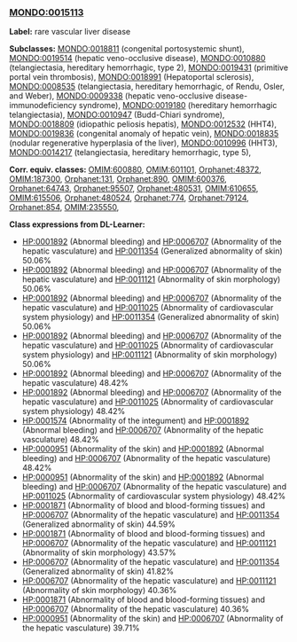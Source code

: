 
### [MONDO:0015113](http://purl.obolibrary.org/obo/MONDO_0015113)
**Label:** rare vascular liver disease

**Subclasses:** [MONDO:0018811](http://purl.obolibrary.org/obo/MONDO_0018811) (congenital portosystemic shunt), [MONDO:0019514](http://purl.obolibrary.org/obo/MONDO_0019514) (hepatic veno-occlusive disease), [MONDO:0010880](http://purl.obolibrary.org/obo/MONDO_0010880) (telangiectasia, hereditary hemorrhagic, type 2), [MONDO:0019431](http://purl.obolibrary.org/obo/MONDO_0019431) (primitive portal vein thrombosis), [MONDO:0018991](http://purl.obolibrary.org/obo/MONDO_0018991) (Hepatoportal sclerosis), [MONDO:0008535](http://purl.obolibrary.org/obo/MONDO_0008535) (telangiectasia, hereditary hemorrhagic, of Rendu, Osler, and Weber), [MONDO:0009338](http://purl.obolibrary.org/obo/MONDO_0009338) (hepatic veno-occlusive disease-immunodeficiency syndrome), [MONDO:0019180](http://purl.obolibrary.org/obo/MONDO_0019180) (hereditary hemorrhagic telangiectasia), [MONDO:0010947](http://purl.obolibrary.org/obo/MONDO_0010947) (Budd-Chiari syndrome), [MONDO:0018809](http://purl.obolibrary.org/obo/MONDO_0018809) (idiopathic peliosis hepatis), [MONDO:0012532](http://purl.obolibrary.org/obo/MONDO_0012532) (HHT4), [MONDO:0019836](http://purl.obolibrary.org/obo/MONDO_0019836) (congenital anomaly of hepatic vein), [MONDO:0018835](http://purl.obolibrary.org/obo/MONDO_0018835) (nodular regenerative hyperplasia of the liver), [MONDO:0010996](http://purl.obolibrary.org/obo/MONDO_0010996) (HHT3), [MONDO:0014217](http://purl.obolibrary.org/obo/MONDO_0014217) (telangiectasia, hereditary hemorrhagic, type 5), 

**Corr. equiv. classes:** [OMIM:600880](http://purl.obolibrary.org/obo/OMIM_600880), [OMIM:601101](http://purl.obolibrary.org/obo/OMIM_601101), [Orphanet:48372](http://www.orpha.net/ORDO/Orphanet_48372), [OMIM:187300](http://purl.obolibrary.org/obo/OMIM_187300), [Orphanet:131](http://www.orpha.net/ORDO/Orphanet_131), [Orphanet:890](http://www.orpha.net/ORDO/Orphanet_890), [OMIM:600376](http://purl.obolibrary.org/obo/OMIM_600376), [Orphanet:64743](http://www.orpha.net/ORDO/Orphanet_64743), [Orphanet:95507](http://www.orpha.net/ORDO/Orphanet_95507), [Orphanet:480531](http://www.orpha.net/ORDO/Orphanet_480531), [OMIM:610655](http://purl.obolibrary.org/obo/OMIM_610655), [OMIM:615506](http://purl.obolibrary.org/obo/OMIM_615506), [Orphanet:480524](http://www.orpha.net/ORDO/Orphanet_480524), [Orphanet:774](http://www.orpha.net/ORDO/Orphanet_774), [Orphanet:79124](http://www.orpha.net/ORDO/Orphanet_79124), [Orphanet:854](http://www.orpha.net/ORDO/Orphanet_854), [OMIM:235550](http://purl.obolibrary.org/obo/OMIM_235550), 

**Class expressions from DL-Learner:**

- [HP:0001892](http://purl.obolibrary.org/obo/HP_0001892) (Abnormal bleeding) and [HP:0006707](http://purl.obolibrary.org/obo/HP_0006707) (Abnormality of the hepatic vasculature) and [HP:0011354](http://purl.obolibrary.org/obo/HP_0011354) (Generalized abnormality of skin) 50.06%
- [HP:0001892](http://purl.obolibrary.org/obo/HP_0001892) (Abnormal bleeding) and [HP:0006707](http://purl.obolibrary.org/obo/HP_0006707) (Abnormality of the hepatic vasculature) and [HP:0011121](http://purl.obolibrary.org/obo/HP_0011121) (Abnormality of skin morphology) 50.06%
- [HP:0001892](http://purl.obolibrary.org/obo/HP_0001892) (Abnormal bleeding) and [HP:0006707](http://purl.obolibrary.org/obo/HP_0006707) (Abnormality of the hepatic vasculature) and [HP:0011025](http://purl.obolibrary.org/obo/HP_0011025) (Abnormality of cardiovascular system physiology) and [HP:0011354](http://purl.obolibrary.org/obo/HP_0011354) (Generalized abnormality of skin) 50.06%
- [HP:0001892](http://purl.obolibrary.org/obo/HP_0001892) (Abnormal bleeding) and [HP:0006707](http://purl.obolibrary.org/obo/HP_0006707) (Abnormality of the hepatic vasculature) and [HP:0011025](http://purl.obolibrary.org/obo/HP_0011025) (Abnormality of cardiovascular system physiology) and [HP:0011121](http://purl.obolibrary.org/obo/HP_0011121) (Abnormality of skin morphology) 50.06%
- [HP:0001892](http://purl.obolibrary.org/obo/HP_0001892) (Abnormal bleeding) and [HP:0006707](http://purl.obolibrary.org/obo/HP_0006707) (Abnormality of the hepatic vasculature) 48.42%
- [HP:0001892](http://purl.obolibrary.org/obo/HP_0001892) (Abnormal bleeding) and [HP:0006707](http://purl.obolibrary.org/obo/HP_0006707) (Abnormality of the hepatic vasculature) and [HP:0011025](http://purl.obolibrary.org/obo/HP_0011025) (Abnormality of cardiovascular system physiology) 48.42%
- [HP:0001574](http://purl.obolibrary.org/obo/HP_0001574) (Abnormality of the integument) and [HP:0001892](http://purl.obolibrary.org/obo/HP_0001892) (Abnormal bleeding) and [HP:0006707](http://purl.obolibrary.org/obo/HP_0006707) (Abnormality of the hepatic vasculature) 48.42%
- [HP:0000951](http://purl.obolibrary.org/obo/HP_0000951) (Abnormality of the skin) and [HP:0001892](http://purl.obolibrary.org/obo/HP_0001892) (Abnormal bleeding) and [HP:0006707](http://purl.obolibrary.org/obo/HP_0006707) (Abnormality of the hepatic vasculature) 48.42%
- [HP:0000951](http://purl.obolibrary.org/obo/HP_0000951) (Abnormality of the skin) and [HP:0001892](http://purl.obolibrary.org/obo/HP_0001892) (Abnormal bleeding) and [HP:0006707](http://purl.obolibrary.org/obo/HP_0006707) (Abnormality of the hepatic vasculature) and [HP:0011025](http://purl.obolibrary.org/obo/HP_0011025) (Abnormality of cardiovascular system physiology) 48.42%
- [HP:0001871](http://purl.obolibrary.org/obo/HP_0001871) (Abnormality of blood and blood-forming tissues) and [HP:0006707](http://purl.obolibrary.org/obo/HP_0006707) (Abnormality of the hepatic vasculature) and [HP:0011354](http://purl.obolibrary.org/obo/HP_0011354) (Generalized abnormality of skin) 44.59%
- [HP:0001871](http://purl.obolibrary.org/obo/HP_0001871) (Abnormality of blood and blood-forming tissues) and [HP:0006707](http://purl.obolibrary.org/obo/HP_0006707) (Abnormality of the hepatic vasculature) and [HP:0011121](http://purl.obolibrary.org/obo/HP_0011121) (Abnormality of skin morphology) 43.57%
- [HP:0006707](http://purl.obolibrary.org/obo/HP_0006707) (Abnormality of the hepatic vasculature) and [HP:0011354](http://purl.obolibrary.org/obo/HP_0011354) (Generalized abnormality of skin) 41.82%
- [HP:0006707](http://purl.obolibrary.org/obo/HP_0006707) (Abnormality of the hepatic vasculature) and [HP:0011121](http://purl.obolibrary.org/obo/HP_0011121) (Abnormality of skin morphology) 40.36%
- [HP:0001871](http://purl.obolibrary.org/obo/HP_0001871) (Abnormality of blood and blood-forming tissues) and [HP:0006707](http://purl.obolibrary.org/obo/HP_0006707) (Abnormality of the hepatic vasculature) 40.36%
- [HP:0000951](http://purl.obolibrary.org/obo/HP_0000951) (Abnormality of the skin) and [HP:0006707](http://purl.obolibrary.org/obo/HP_0006707) (Abnormality of the hepatic vasculature) 39.71%


